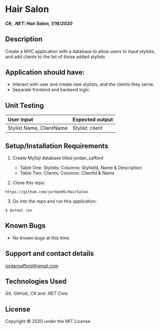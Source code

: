 # Hair Salon

#### _C#, .NET: Hair Salon, 1/16/2020_

## Description
Create a MVC application with a database to allow users to input stylists, and add clients to the list of those added stylists

## Application should have:
- Interact with user and create new stylists, and the clients they serve.
- Separate frontend and backend logic.

## Unit Testing
| User input | Expected output |
| :------------- | :------------- |
| Stylist Name, ClientName | Stylist: client |

## Setup/Installation Requirements

1. Create MySql database titled jordan_safford
    - Table One: Stylists; Columns: StylistId, Name & Description
    - Table Two: Clients; Columns: ClientId & Name

2. Clone this repo:
```
https://github.com/jordanHS/HairSalon

```

3. Go into the repo and run this application: 
```
$ dotnet run
```

## Known Bugs
* No known bugs at this time.

## Support and contact details
 jordansafford@gmail.com

## Technologies Used
_Git, GitHub, C# and .NET Core_


## License
Copyright © 2020 under the MIT License
